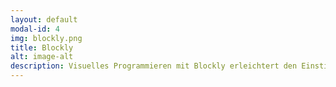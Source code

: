 ```yaml
---
layout: default
modal-id: 4
img: blockly.png
title: Blockly
alt: image-alt
description: Visuelles Programmieren mit Blockly erleichtert den Einstieg in das Programmieren.
---
```

